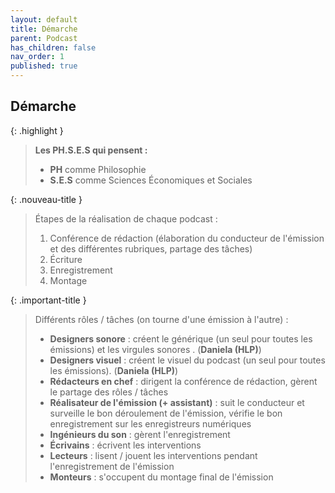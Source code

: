 ```yaml
---
layout: default
title: Démarche
parent: Podcast
has_children: false
nav_order: 1
published: true
---
```


## Démarche

{: .highlight }
>**Les PH.S.E.S qui pensent :**  
>- **PH** comme Philosophie  
>- **S.E.S** comme Sciences Économiques et Sociales

{: .nouveau-title }
> Étapes de la réalisation de chaque podcast : 
>
> 1. Conférence de rédaction (élaboration du conducteur de l'émission et des différentes rubriques, partage des tâches)
> 2. Écriture
> 3. Enregistrement
> 4. Montage

{: .important-title }
> Différents rôles / tâches (on tourne d'une émission à l'autre) : 
>
> - **Designers sonore** : créent le générique (un seul pour toutes les émissions) et les virgules sonores . (**Daniela (HLP)**) 
> - **Designers visuel** : créent le visuel du podcast  (un seul pour toutes les émissions). (**Daniela (HLP)**)
> - **Rédacteurs en chef** : dirigent la conférence de rédaction, gèrent le partage des rôles / tâches
> - **Réalisateur de l'émission (+ assistant)** : suit le conducteur et surveille le bon déroulement de l'émission, vérifie le bon enregistrement sur les enregistreurs numériques
> - **Ingénieurs du son** : gèrent l'enregistrement 
> - **Écrivains** : écrivent les interventions
> - **Lecteurs** : lisent / jouent les interventions pendant l'enregistrement de l'émission
> - **Monteurs** : s'occupent du montage final de l'émission